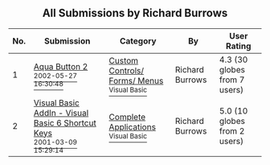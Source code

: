﻿<div align="center">

## All Submissions by Richard Burrows

</div>

No.  | Submission | Category | By   | User Rating
---- | ---------- | -------- | ---- | -----------
1 | [Aqua Button 2<br /><sup>2002-05-27 16:30:48</sup>](https://github.com/Planet-Source-Code/richard-burrows-aqua-button-2__1-35147) | [Custom Controls/ Forms/  Menus<br /><sup>Visual Basic</sup>](../ByCategory/custom-controls-forms-menus__1-4.md) | Richard Burrows | 4.3 (30 globes from 7 users)
2 | [Visual Basic AddIn \- Visual Basic 6 Shortcut Keys<br /><sup>2001-03-09 15:29:14</sup>](https://github.com/Planet-Source-Code/richard-burrows-visual-basic-addin-visual-basic-6-shortcut-keys__1-21670) | [Complete Applications<br /><sup>Visual Basic</sup>](../ByCategory/complete-applications__1-27.md) | Richard Burrows | 5.0 (10 globes from 2 users)
